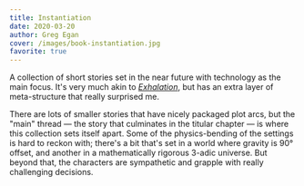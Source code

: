 ```yaml
---
title: Instantiation
date: 2020-03-20
author: Greg Egan
cover: /images/book-instantiation.jpg
favorite: true
---
```


A collection of short stories set in the near future with technology as the main focus. It's very much akin to [_Exhalation_](/reading/exhalation), but has an extra layer of meta-structure that really surprised me.

There are lots of smaller stories that have nicely packaged plot arcs, but the "main" thread — the story that culminates in the titular chapter — is where this collection sets itself apart. Some of the physics-bending of the settings is hard to reckon with; there's a bit that's set in a world where gravity is 90° offset, and another in a mathematically rigorous 3-adic universe. But beyond that, the characters are sympathetic and grapple with really challenging decisions.